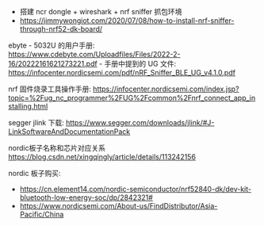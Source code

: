 - 搭建 ncr dongle + wireshark + nrf sniffer 抓包环境
- https://jimmywongiot.com/2020/07/08/how-to-install-nrf-sniffer-through-nrf52-dk-board/

ebyte - 5032U 的用户手册:  https://www.cdebyte.com/Uploadfiles/Files/2022-2-16/20222161621273221.pdf
    - 手册中提到的 UG 文件: https://infocenter.nordicsemi.com/pdf/nRF_Sniffer_BLE_UG_v4.1.0.pdf

nrf 固件烧录工具操作手册:  https://infocenter.nordicsemi.com/index.jsp?topic=%2Fug_nc_programmer%2FUG%2Fcommon%2Fnrf_connect_app_installing.html

segger jlink 下载: https://www.segger.com/downloads/jlink/#J-LinkSoftwareAndDocumentationPack


nordic板子名称和芯片对应关系 https://blog.csdn.net/xingqingly/article/details/113242156

nordic 板子购买:
- https://cn.element14.com/nordic-semiconductor/nrf52840-dk/dev-kit-bluetooth-low-energy-soc/dp/2842321#
- https://www.nordicsemi.com/About-us/FindDistributor/Asia-Pacific/China
